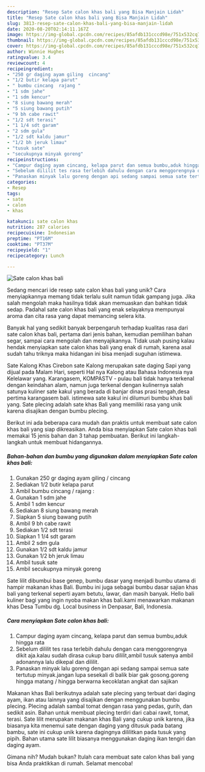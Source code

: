 ```yaml
---
description: "Resep Sate calon khas bali yang Bisa Manjain Lidah"
title: "Resep Sate calon khas bali yang Bisa Manjain Lidah"
slug: 3813-resep-sate-calon-khas-bali-yang-bisa-manjain-lidah
date: 2020-08-20T02:14:11.167Z
image: https://img-global.cpcdn.com/recipes/85afdb131cccd98e/751x532cq70/sate-calon-khas-bali-foto-resep-utama.jpg
thumbnail: https://img-global.cpcdn.com/recipes/85afdb131cccd98e/751x532cq70/sate-calon-khas-bali-foto-resep-utama.jpg
cover: https://img-global.cpcdn.com/recipes/85afdb131cccd98e/751x532cq70/sate-calon-khas-bali-foto-resep-utama.jpg
author: Winnie Hughes
ratingvalue: 3.4
reviewcount: 4
recipeingredient:
- "250 gr daging ayam giling  cincang"
- "1/2 butir kelapa parut"
- " bumbu cincang  rajang "
- "1 sdm jahe"
- "1 sdm kencur"
- "8 siung bawang merah"
- "5 siung bawang putih"
- "9 bh cabe rawit"
- "1/2 sdt terasi"
- "1 1/4 sdt garam"
- "2 sdm gula"
- "1/2 sdt kaldu jamur"
- "1/2 bh jeruk limau"
- "tusuk sate"
- "secukupnya minyak goreng"
recipeinstructions:
- "Campur daging ayam cincang, kelapa parut dan semua bumbu,aduk hingga rata"
- "Sebelum dililit tes rasa terlebih dahulu dengan cara menggorengnya dikit aja.kalau sudah dirasa cukup baru dililit,ambil tusuk satenya ambil adonannya lalu dikepal dan dililit."
- "Panaskan minyak lalu goreng dengan api sedang sampai semua sate tertutup minyak.jangan lupa sesekali di balik biar gak gosong.goreng hingga matang / hingga berwarna kecoklatan angkat dan sajikan"
categories:
- Resep
tags:
- sate
- calon
- khas

katakunci: sate calon khas 
nutrition: 287 calories
recipecuisine: Indonesian
preptime: "PT16M"
cooktime: "PT37M"
recipeyield: "1"
recipecategory: Lunch

---
```



![Sate calon khas bali](https://img-global.cpcdn.com/recipes/85afdb131cccd98e/751x532cq70/sate-calon-khas-bali-foto-resep-utama.jpg)

Sedang mencari ide resep sate calon khas bali yang unik? Cara menyiapkannya memang tidak terlalu sulit namun tidak gampang juga. Jika salah mengolah maka hasilnya tidak akan memuaskan dan bahkan tidak sedap. Padahal sate calon khas bali yang enak selayaknya mempunyai aroma dan cita rasa yang dapat memancing selera kita.

Banyak hal yang sedikit banyak berpengaruh terhadap kualitas rasa dari sate calon khas bali, pertama dari jenis bahan, kemudian pemilihan bahan segar, sampai cara mengolah dan menyajikannya. Tidak usah pusing kalau hendak menyiapkan sate calon khas bali yang enak di rumah, karena asal sudah tahu triknya maka hidangan ini bisa menjadi suguhan istimewa.

Sate Kalong Khas Cirebon sate Kalong merupakan sate daging Sapi yang dijual pada Malam Hari, seperti Hal nya Kalong atau Bahasa Indonesia nya Kelelawar yang. Karangasem, KOMPASTV - pulau bali tidak hanya terkenal dengan keindahan alam, namun juga terkenal dengan kulinernya salah satunya kuliner sate kakul yang berada di banjar dinas prasi tengah,desa pertima karangasem bali. istimewa sate kakul ini dilumuri bumbu khas bali yang. Sate plecing adalah sate khas Bali yang memiliki rasa yang unik karena disajikan dengan bumbu plecing.


Berikut ini ada beberapa cara mudah dan praktis untuk membuat sate calon khas bali yang siap dikreasikan. Anda bisa menyiapkan Sate calon khas bali memakai 15 jenis bahan dan 3 tahap pembuatan. Berikut ini langkah-langkah untuk membuat hidangannya.

<!--inarticleads1-->

##### Bahan-bahan dan bumbu yang digunakan dalam menyiapkan Sate calon khas bali:

1. Gunakan 250 gr daging ayam giling / cincang
1. Sediakan 1/2 butir kelapa parut
1. Ambil  bumbu cincang / rajang :
1. Gunakan 1 sdm jahe
1. Ambil 1 sdm kencur
1. Sediakan 8 siung bawang merah
1. Siapkan 5 siung bawang putih
1. Ambil 9 bh cabe rawit
1. Sediakan 1/2 sdt terasi
1. Siapkan 1 1/4 sdt garam
1. Ambil 2 sdm gula
1. Gunakan 1/2 sdt kaldu jamur
1. Gunakan 1/2 bh jeruk limau
1. Ambil tusuk sate
1. Ambil secukupnya minyak goreng


Sate lilit dibumbui base genep, bumbu dasar yang menjadi bumbu utama di hampir makanan khas Bali. Bumbu ini juga sebagai bumbu dasar sajian khas bali yang terkenal seperti ayam betutu, lawar, dan masih banyak. Hello bali kuliner bagi yang ingin nyoba makan khas bali.kami menawarkan makanan khas Desa Tumbu dg. Local business in Denpasar, Bali, Indonesia. 

<!--inarticleads2-->

##### Cara menyiapkan Sate calon khas bali:

1. Campur daging ayam cincang, kelapa parut dan semua bumbu,aduk hingga rata
1. Sebelum dililit tes rasa terlebih dahulu dengan cara menggorengnya dikit aja.kalau sudah dirasa cukup baru dililit,ambil tusuk satenya ambil adonannya lalu dikepal dan dililit.
1. Panaskan minyak lalu goreng dengan api sedang sampai semua sate tertutup minyak.jangan lupa sesekali di balik biar gak gosong.goreng hingga matang / hingga berwarna kecoklatan angkat dan sajikan


Makanan khas Bali berikutnya adalah sate plecing yang terbuat dari daging ayam, ikan atau lainnya yang disajikan dengan menggunakan bumbu plecing. Plecing adalah sambal tomat dengan rasa yang pedas, gurih, dan sedikit asin. Bahan untuk membuat plecing terdiri dari cabai rawit, tomat, terasi. Sate lilit merupakan makanan khas Bali yang cukup unik karena, jika biasanya kita menemui sate dengan daging yang ditusuk pada batang bambu, sate ini cukup unik karena dagingnya dililitkan pada tusuk yang pipih. Bahan utama sate lilit biasanya menggunakan daging ikan tengiri dan daging ayam. 

Gimana nih? Mudah bukan? Itulah cara membuat sate calon khas bali yang bisa Anda praktikkan di rumah. Selamat mencoba!

